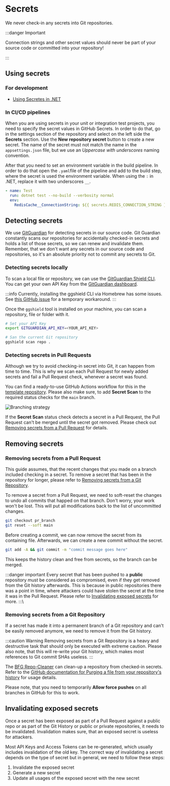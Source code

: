 # Secrets

We never check-in any secrets into Git repositories.

:::danger Important

Connection strings and other secret values should never be part of your source code or committed into your repository!

:::

## Using secrets

### For development

- [Using Secretes in .NET](/docs-internal/conventions/languages/dotnet#Secrets)

### In CI/CD pipelines

When you are using secrets in your unit or integration test projects, you need to specify the secret values in GitHub Secrets. In order to do that, go in the settings section of the repository and select on the left side the **Secrets** section. Use the **New repository secret** button to create a new secret. The name of the secret must not match the name in the `appsettings.json` file, but we use an *Uppercase with underscores* naming convention.

After that you need to set an environment variable in the build pipeline. In order to do that open the `.yaml`file of the pipeline and add to the build step, where the secret is used the environment variable. When using the `:` in .NET, replace it with two underscores `__`.

```yaml
- name: Test
  run: dotnet test --no-build --verbosity normal
  env:
    RedisCache__ConnectionString: ${{ secrets.REDIS_CONNECTION_STRING }}
```

## Detecting secrets

We use [GitGuardian](https://gitguardian.com) for detecting secrets in our source code. Git Guardian constantly scans our repositories for accidentally checked-in secrets and holds a list of those secrets, so we can renew and invalidate them. Remember, that we don't want any secrets in our source code and repositories, so it's an absolute priority not to commit any secrets to Git.

### Detecting secrets locally

To scan a local file or repository, we can use the [GitGuardian Shield CLI](https://github.com/GitGuardian/ggshield). You can get your own API Key from the [GitGuardian dashboard](https://dashboard.gitguardian.com/workspace/133992/api).

:::info
Currently, installing the ggshield CLI via Homebrew has some issues. See [this GitHub issue](https://github.com/GitGuardian/homebrew-ggshield/issues/1) for a temporary workaround.
:::

Once the `ggshield` tool is installed on your machine, you can scan a repository, file or folder with it.

```bash
# Set your API Key
export GITGUARDIAN_API_KEY=<YOUR_API_KEY>

# San the current Git repository
ggshield scan repo .
```

### Detecting secrets in Pull Requests

Although we try to avoid checking-in secret into Git, it can happen from time to time. This is why we scan each Pull Request for newly added secrets and fail a Pull Request check, whenever a secret was found.

You can find a ready-to-use GitHub Actions workflow for this in the [template repository](https://github.com/wemogy/template/blob/main/.github/workflows/scan_secrets.yaml). Please also make sure, to add **Secret Scan** to the required status checks for the `main` branch.

![Branching strategy](/img/docs-internal/conventions/gitHubBranchPolicySecretScan.jpg)

If the **Secret Scan** status check detects a secret in a Pull Request, the Pull Request can't be merged until the secret got removed. Please check out [Removing secrets from a Pull Request](#removing-secrets-from-a-pull-request) for details.

## Removing secrets

### Removing secrets from a Pull Request

This guide assumes, that the recent changes that you made on a branch included checking in a secret. To remove a secret that has been in the repository for longer, please refer to [Removing secrets from a Git Repository](#removing-secrets-from-a-git-repository).

To remove a secret from a Pull Request, we need to soft-reset the changes to undo all commits that happed on that branch. Don't worry, your work won't be lost. This will put all modifications back to the list of uncommitted changes.

```bash
git checkout pr_branch
git reset --soft main
```

Before creating a commit, we can now remove the secret from its containing file. Afterwards, we can create a new commit without the secret.

```bash
git add -A && git commit -m "commit message goes here"
```

This keeps the history clean and free from secrets, so the branch can be merged.

:::danger important
Every secret that has been pushed to a **public** repository must be considered as compromised, even if they get removed from the Git history afterwards. This is because in public repositories there was a point in time, where attackers could have stolen the secret at the time it was in the Pull Request. Please refer to [Invalidating exposed secrets](#invalidating-exposed-secrets) for more.
:::\

### Removing secrets from a Git Repository

If a secret has made it into a permanent branch of a Git repository and can't be easily removed anymore, we need to remove it from the Git history.

:::caution Warning
Removing secrets from a Git Repository is a heavy and destructive task that should only be executed with extreme caution. Please also note, that this will re-write your Git history, which makes most references to Git commit SHAs useless.
:::

The [BFG Repo-Cleaner](https://rtyley.github.io/bfg-repo-cleaner/) can clean-up a repository from checked-in secrets. Refer to the [GitHub documentation for Purging a file from your repository's history](https://docs.github.com/en/github/authenticating-to-github/keeping-your-account-and-data-secure/removing-sensitive-data-from-a-repository#purging-a-file-from-your-repositorys-history) for usage details.

Please note, that you need to temporarily **Allow force pushes** on all branches in GitHub for this to work.

## Invalidating exposed secrets

Once a secret has been exposed as part of a Pull Request against a public repo or as part of the Git History or public or private repositories, it needs to be invalidated. Invalidation makes sure, that an exposed secret is useless for attackers.

Most API Keys and Access Tokens can be re-generated, which usually includes invalidation of the old key. The correct way of invalidating a secret depends on the type of secret but in general, we need to follow these steps:

1. Invalidate the exposed secret
1. Generate a new secret
1. Update all usages of the exposed secret with the new secret
